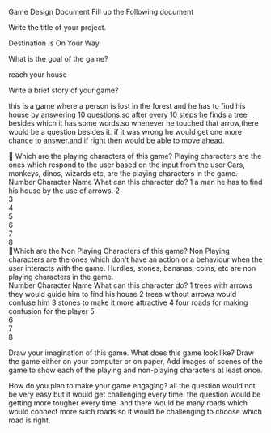 Game Design Document
Fill up the Following document 





Write the title of your project.

Destination Is On Your Way


What is the goal of the game? 

reach your house


Write a brief story of your game?

this is a game where a person is lost in the forest and he has to find his house by answering 10 questions.so after every 10  steps he finds a tree besides which it has some words.so whenever he touched that arrow,there would be a question besides it. if it was wrong he would get one more chance to answer.and if right then would be able to move ahead.







Which are the playing characters of this game? 
Playing characters are the ones which respond to the user based on the input from the user
Cars, monkeys, dinos, wizards etc, are the playing characters in the game.  
Number	Character Name	What can this character do? 
1	a man	he has to find his house by the use of arrows.
2		
3		
4		
5		
6		
7		
8		

Which are the Non Playing Characters of this game?
Non Playing characters are the ones which don't have an action or a behaviour when the user interacts with the game.
Hurdles, stones, bananas, coins, etc are non playing characters in the game.   
Number	Character Name	What can this character do? 
1	trees with arrows	they would guide him to find his house
2	trees without arrows	would confuse him
3	stones	to make it more attractive
4	four roads	for making confusion for the player
5		
6		
7		
8		



Draw your imagination of this game. What does this game look like?
Draw the game either on your computer or on paper, 
Add images of scenes of the game to show each of the playing and non-playing characters at least once.  

 

How do you plan to make your game engaging? 
all the question would not be very easy but it would get challenging every time. the question would be getting more tougher every time.
and there would be many roads which would connect more such roads so it would be challenging to choose which road is right.



